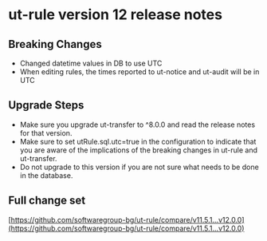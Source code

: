 # ut-rule version 12 release notes

## Breaking Changes

- Changed datetime values in DB to use UTC
- When editing rules, the times reported to ut-notice and ut-audit will be in UTC

## Upgrade Steps

- Make sure you upgrade ut-transfer to ^8.0.0 and read the release notes
  for that version.
- Make sure to set utRule.sql.utc=true in the configuration to indicate that
  you are aware of the implications of the breaking changes in ut-rule and
  ut-transfer.
- Do not upgrade to this version if you are not sure what needs to be
  done in the database.

## Full change set

[https://github.com/softwaregroup-bg/ut-rule/compare/v11.5.1...v12.0.0](https://github.com/softwaregroup-bg/ut-rule/compare/v11.5.1...v12.0.0)
